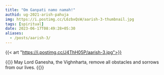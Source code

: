 ```yaml
---
title: "Om Ganpati namo namah!"
authid: ug-2021-arish-pahuja
img: https://i.postimg.cc/L6zbxQsW/aarish-3-thumbnail.jpg
tags: [spiritual]
date: 2023-06-17T08:49:28+05:30
aliases:
  - /posts/aarish-3/
---
```


{{< art "https://i.postimg.cc/J4ThH05P/aarish-3.jpg">}}

{{<quote>}}
May Lord Ganesha, the Vighnharta, remove all obstacles and sorrows from our lives.
{{</quote>}}
